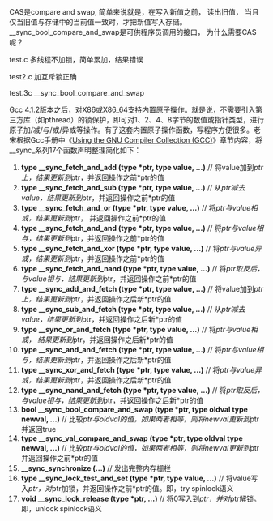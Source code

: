 CAS是compare and swap,   简单来说就是，在写入新值之前， 读出旧值， 当且仅当旧值与存储中的当前值一致时，才把新值写入存储。__sync_bool_compare_and_swap是可供程序员调用的接口， 为什么需要CAS呢？ 



test.c 多线程不加锁，简单累加，结果错误

test2.c 加互斥锁正确

test.3c   __sync_bool_compare_and_swap









Gcc 4.1.2版本之后，对X86或X86_64支持内置原子操作。就是说，不需要引入第三方库（如pthread）的锁保护，即可对1、2、4、8字节的数值或指针类型，进行原子加/减/与/或/异或等操作。有了这套内置原子操作函数，写程序方便很多。老宋根据Gcc手册中《[Using the GNU Compiler Collection (GCC)](https://link.zhihu.com/?target=http%3A//gcc.gnu.org/onlinedocs/gcc-4.1.2/gcc/Atomic-Builtins.html)》章节内容，将__sync_系列17个函数声明整理简化如下：

1. **type __sync_fetch_and_add (type \*ptr, type value, ...)**
   // 将value加到*ptr上，结果更新到*ptr，并返回操作之前*ptr的值
2. **type __sync_fetch_and_sub (type \*ptr, type value, ...)**
   // 从*ptr减去value，结果更新到*ptr，并返回操作之前*ptr的值
3. **type __sync_fetch_and_or (type \*ptr, type value, ...)**
   // 将*ptr与value相或，结果更新到*ptr， 并返回操作之前*ptr的值
4. **type __sync_fetch_and_and (type \*ptr, type value, ...)**
   // 将*ptr与value相与，结果更新到*ptr，并返回操作之前*ptr的值
5. **type __sync_fetch_and_xor (type \*ptr, type value, ...)**
   // 将*ptr与value异或，结果更新到*ptr，并返回操作之前*ptr的值
6. **type __sync_fetch_and_nand (type \*ptr, type value, ...)**
   // 将*ptr取反后，与value相与，结果更新到*ptr，并返回操作之前*ptr的值
7. **type __sync_add_and_fetch (type \*ptr, type value, ...)**
   // 将value加到*ptr上，结果更新到*ptr，并返回操作之后新*ptr的值
8. **type __sync_sub_and_fetch (type \*ptr, type value, ...)**
   // 从*ptr减去value，结果更新到*ptr，并返回操作之后新*ptr的值
9. **type __sync_or_and_fetch (type \*ptr, type value, ...)**
   // 将*ptr与value相或， 结果更新到*ptr，并返回操作之后新*ptr的值
10. **type __sync_and_and_fetch (type \*ptr, type value, ...)**
    // 将*ptr与value相与，结果更新到*ptr，并返回操作之后新*ptr的值
11. **type __sync_xor_and_fetch (type \*ptr, type value, ...)**
    // 将*ptr与value异或，结果更新到*ptr，并返回操作之后新*ptr的值
12. **type __sync_nand_and_fetch (type \*ptr, type value, ...)**
    // 将*ptr取反后，与value相与，结果更新到*ptr，并返回操作之后新*ptr的值
13. **bool __sync_bool_compare_and_swap (type \*ptr, type oldval type newval, ...)**
    // 比较*ptr与oldval的值，如果两者相等，则将newval更新到*ptr并返回true
14. **type __sync_val_compare_and_swap (type \*ptr, type oldval type newval, ...)**
    // 比较*ptr与oldval的值，如果两者相等，则将newval更新到*ptr并返回操作之前*ptr的值
15. **__sync_synchronize (...)**
    // 发出完整内存栅栏
16. **type __sync_lock_test_and_set (type \*ptr, type value, ...)**
    // 将value写入*ptr，对*ptr加锁，并返回操作之前*ptr的值。即，try spinlock语义
17. **void __sync_lock_release (type \*ptr, ...)**
    // 将0写入到*ptr，并对*ptr解锁。即，unlock spinlock语义